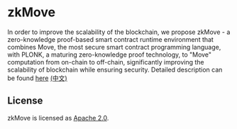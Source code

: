 # zkMove

In order to improve the scalability of the blockchain, we propose zkMove - a zero-knowledge proof-based smart contract runtime environment that combines Move, the most secure smart contract programming language, with PLONK, a maturing zero-knowledge proof technology, to "Move" computation from on-chain to off-chain, significantly improving the scalability of blockchain while ensuring security. Detailed description can be found [here](./docs/zkMove_project_description_en.pdf) [(中文)](./docs/zkMove_project_description_ch.pdf)

## License

zkMove is licensed as [Apache 2.0](./LICENSE).

